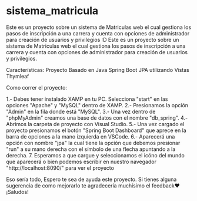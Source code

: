 # sistema_matricula
Este es un proyecto sobre un sistema de Matriculas web el cual gestiona los pasos de inscripción a una carrera y cuenta con opciones de administrador para creación de usuarios y privilegios :D
Este es un proyecto sobre un sistema de Matriculas web el cual gestiona los pasos de inscripción a una carrera y cuenta con opciones de administrador para creación de usuarios y privilegios.

Características: Proyecto Basado en Java Spring Boot JPA utilizando Vistas Thymleaf

Como correr el proyecto:

1.- Debes tener instalado XAMP en tu PC. Selecciona "start" en las opciones "Apache" y "MySQL" dentro de XAMP. 2.- Presionamos la opción "Admin" en la fila donde está "MySQL". 3.- Una vez dentro de "phpMyAdmin" creamos una base de datos con el nombre "db_spring". 4.- Abrimos la carpeta de proyecto con Visual Studio. 5.- Una vez cargado el proyecto presionamos el botón "Spring Boot Dashboard" que aprece en la barra de opciones a la mano izquierda en VSCode. 6.- Aparecerá una opción con nombre "jpa" la cual tiene la opción que debemos presionar "run" a su mano derecha con el símbolo de una flecha apuntando a la derecha. 7. Esperamos a que cargue y seleccionamos el icóno del mundo que aparecerá o bien podemos escribir en nuestro navegador "http://localhost:8090/" para ver el proyecto

Eso sería todo, Espero te sea de ayuda este proyecto. Si tienes alguna sugerencia de como mejorarlo te agradecería muchísimo el feedback♥ ¡Saludos!
